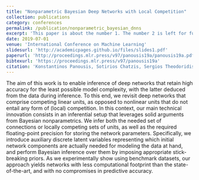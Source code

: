 ```yaml
---
title: "Nonparametric Bayesian Deep Networks with Local Competition"
collection: publications
category: conferences
permalink: /publication/nonparametric_bayesian_dnns
excerpt: 'This paper is about the number 1. The number 2 is left for future work.'
date: 2019-07-01
venue: 'International Conference on Machine Learning'
slidesurl: 'http://academicpages.github.io/files/slides1.pdf'
paperurl: 'http://proceedings.mlr.press/v97/panousis19a/panousis19a.pdf'
bibtexurl: 'https://proceedings.mlr.press/v97/panousis19a'
citation: 'Konstantinos Panousis, Sotirios Chatzis, Sergios Theodoridis Proceedings of the 36th International Conference on Machine Learning, PMLR 97:4980-4988, 2019.'
---
```

The aim of this work is to enable inference of deep networks that retain high accuracy for the least possible model complexity, with the latter deduced from the data during inference. To this end, we revisit deep networks that comprise competing linear units, as opposed to nonlinear units that do not entail any form of (local) competition. In this context, our main technical innovation consists in an inferential setup that leverages solid arguments from Bayesian nonparametrics. We infer both the needed set of connections or locally competing sets of units, as well as the required floating-point precision for storing the network parameters. Specifically, we introduce auxiliary discrete latent variables representing which initial network components are actually needed for modeling the data at hand, and perform Bayesian inference over them by imposing appropriate stick-breaking priors. As we experimentally show using benchmark datasets, our approach yields networks with less computational footprint than the state-of-the-art, and with no compromises in predictive accuracy.
